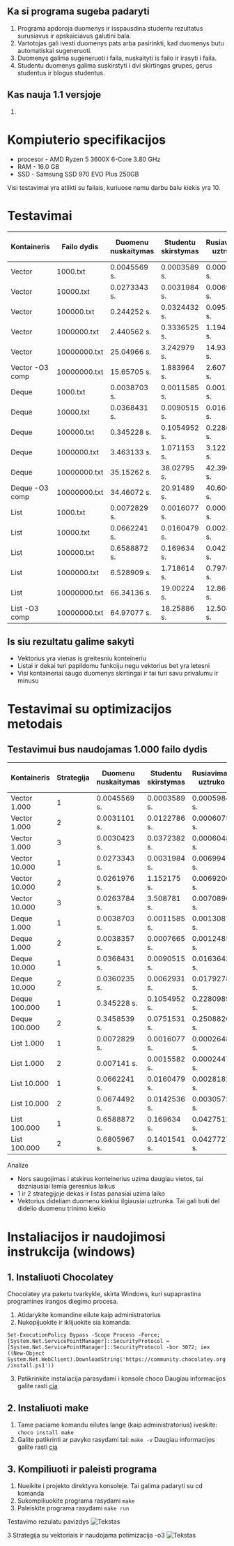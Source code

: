 ## Ka si programa sugeba padaryti
1. Programa apdoroja duomenys ir isspausdina studentu rezultatus surusiavus ir apskaiciavus galutini bala.
2. Vartotojas gali ivesti duomenys pats arba pasirinkti, kad duomenys butu automatiskai sugeneruoti.
3. Duomenys galima sugeneruoti i faila, nuskaityti is failo ir irasyti i faila.
4. Studentu duomenys galima suskirstyti i dvi skirtingas grupes, gerus studentus ir blogus studentus.
## Kas nauja 1.1 versjoje
1. 

# Kompiuterio specifikacijos
* procesor - AMD Ryzen 5 3600X 6-Core 3.80 GHz
* RAM - 16.0 GB
* SSD - Samsung SSD 970 EVO Plus 250GB

Visi testavimai yra atlikti su failais, kuriuose namu darbu balu kiekis yra 10.
# Testavimai
|Kontaineris        |Failo dydis        |Duomenu nuskaitymas|Studentu skirstymas|Rusiavimas uztruko |Visas darbo laikas |
|-------------------|-------------------|-------------------|-------------------|-------------------|-------------------|
|Vector             |1000.txt           |0.0045569 s.       |0.0003589 s.       |0.0005984 s.       |0.0055142 s.       |
|Vector             |10000.txt          |0.0273343 s.       |0.0031984 s.       |0.006994 s.        |0.0375267 s.       |
|Vector             |100000.txt         |0.244252 s.        |0.0324432 s.       |0.0954053 s.       |0.3721005 s.       |
|Vector             |1000000.txt        |2.440562 s.        |0.3336525 s.       |1.194114 s.        |3.968329 s.        |
|Vector             |10000000.txt       |25.04966 s.        |3.242979 s.        |14.93185 s.        |43.22449 s.        |
|Vector -O3 comp    |10000000.txt       |15.65705 s.        |1.883964 s.        |2.607147 s.        |20.14816 s.        |
|Deque              |1000.txt           |0.0038703 s.       |0.0011585 s.       |0.0013087 s.       |0.0063375 s.       |
|Deque              |10000.txt          |0.0368431 s.       |0.0090515 s.       |0.0163642 s.       |0.0622588 s.       |
|Deque              |100000.txt         |0.345228 s.        |0.1054952 s.       |0.2280989 s.       |0.6788221 s.       |
|Deque              |1000000.txt        |3.463133 s.        |1.071153 s.        |3.122757 s.        |7.657043 s.        |
|Deque              |10000000.txt       |35.15262 s.        |38.02795 s.        |42.39097 s.        |115.5715 s.        |
|Deque  -O3 comp    |10000000.txt       |34.46072 s.        |20.91489 s.        |40.60071 s.        |95.97631 s.        |
|List               |1000.txt           |0.0072829 s.       |0.0016077 s.       |0.0002648 s.       |0.0091554 s.       |
|List               |10000.txt          |0.0662241 s.       |0.0160479 s.       |0.0028182 s.       |0.0850902 s.       |
|List               |100000.txt         |0.6588872 s.       |0.169634 s.        |0.0427512 s.       |0.8712724 s.       |
|List               |1000000.txt        |6.528909 s.        |1.718614 s.        |0.797603 s.        |9.045125 s.        |
|List               |10000000.txt       |66.34136 s.        |19.00224 s.        |12.86155 s.        |98.20515 s.        |
|List   -O3 comp    |10000000.txt       |64.97077 s.        |18.25886 s.        |12.50814 s.        |95.73778 s.        |

## Is siu rezultatu galime sakyti
* Vektorius yra vienas is greitesniu konteineriu
* Listai ir dekai turi papildomu funkciju negu vektorius bet yra letesni
* Visi kontaineriai saugo duomenys skirtingai ir tai turi savu privalumu ir minusu

# Testavimai su optimizacijos metodais
## Testavimui bus naudojamas 1.000 failo dydis
|Kontaineris        |Strategija         |Duomenu nuskaitymas|Studentu skirstymas|Rusiavimas uztruko |Visas darbo laikas |
|-------------------|-------------------|-------------------|-------------------|-------------------|-------------------|
|Vector  1.000      |1                  |0.0045569 s.       |0.0003589 s.       |0.0005984 s.       |0.0055142 s.       |
|Vector  1.000      |2                  |0.0031101 s.       |0.0122786 s.       |0.0006075 s.       |0.0159962 s        |
|Vector  1.000      |3                  |0.0030423 s.       |0.0372382 s.       |0.0006048 s.       |0.0408853 s.       |
|Vector  10.000     |1                  |0.0273343 s.       |0.0031984 s.       |0.006994 s.        |0.0375267 s.       |
|Vector  10.000     |2                  |0.0261976 s.       |1.152175 s.        |0.0069206 s.       |1.185293 s.        |
|Vector  10.000     |3                  |0.0263784 s.       |3.508781 s.        |0.0070896 s.       |3.54225 s.         |
|Deque   1.000      |1                  |0.0038703 s.       |0.0011585 s.       |0.0013087 s.       |0.0063375 s.       |
|Deque   1.000      |2                  |0.0038357 s.       |0.0007665 s.       |0.0012485 s.       |0.0058507 s.       | 
|Deque   10.000     |1                  |0.0368431 s.       |0.0090515 s.       |0.0163642 s.       |0.0622588 s.       |
|Deque   10.000     |2                  |0.0360235 s.       |0.0062931 s.       |0.0179278 s.       |0.0602444 s.       |
|Deque   100.000    |1                  |0.345228 s.        |0.1054952 s.       |0.2280989 s.       |0.6788221 s.       |
|Deque   100.000    |2                  |0.3458539 s.       |0.0751531 s.       |0.2508826 s.       |0.6718896 s.       |
|List    1.000      |1                  |0.0072829 s.       |0.0016077 s.       |0.0002648 s.       |0.0091554 s.       |
|List    1.000      |2                  |0.007141 s.        |0.0015582 s.       |0.0002447 s.       |0.0089439 s.       |
|List    10.000     |1                  |0.0662241 s.       |0.0160479 s.       |0.0028182 s.       |0.0850902 s.       |
|List    10.000     |2                  |0.0674492 s.       |0.0142536 s.       |0.0030572 s.       |0.08476 s.         |
|List    100.000    |1                  |0.6588872 s.       |0.169634 s.        |0.0427512 s.       |0.8712724 s.       |
|List    100.000    |2                  |0.6805967 s.       |0.1401541 s.       |0.0427727 s.       |0.8635235 s.       |

Analize
* Nors saugojimas i atskirus konteinerius uzima daugiau vietos, tai dazniausiai lemia geresnius laikus
* 1 ir 2 strategijoje dekas ir listas panasiai uzima laiko
* Vektorius dideliam duomenu kiekiui ilgiausiai uztrunka. Tai gali buti del didelio duomenu trinimo kiekio

# Instaliacijos ir naudojimosi instrukcija (windows)
## 1. Instaliuoti Chocolatey 
Chocolatey yra paketu tvarkykle, skirta Windows, kuri supaprastina programines irangos diegimo procesa.
1. Atidarykite komandine eilute kaip administratorius
2. Nukopijuokite ir iklijuokite sia komanda:

`Set-ExecutionPolicy Bypass -Scope Process -Force; [System.Net.ServicePointManager]::SecurityProtocol = [System.Net.ServicePointManager]::SecurityProtocol -bor 3072; iex ((New-Object System.Net.WebClient).DownloadString('https://community.chocolatey.org/install.ps1'))`

3. Patikrinkite instaliacija parasydami i konsole choco
Daugiau informacijos galite rasti [cia](https://chocolatey.org/install)
## 2. Instaliuoti make
1. Tame paciame komandu eilutes lange (kaip administratorius) iveskite:
`choco install make`
2. Galite patikrinti ar pavyko rasydami tai:
`make -v`
Daugiau informacijos galite rasti [cia](https://community.chocolatey.org/packages/make)
## 3. Kompiliuoti ir paleisti programa
1. Nueikite i projekto direktyva konsoleje.
Tai galima padaryti su cd komanda
2. Sukompiliuokite programa rasydami `make`
3. Paleiskite programa rasydami `make run`

Testavimo rezulatu pavizdys ![Tekstas](/images/image.png)

3 Strategija su vektoriais ir naudojama potimizacija -o3 ![Tekstas](/images/3strat-o3.png)
